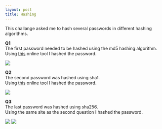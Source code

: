 ```yaml
---
layout: post
title: Hashing
---
```


<p class="message">
  This challange asked me to hash several passwords in different hashing algorithms.
</p>

**Q1**\
The first password needed to be hashed using the md5 hashing algorithm.\
Using [this](https://www.md5hashgenerator.com/) online tool I hashed the password.

<img src="https://raw.githubusercontent.com/lukej2680/lukej2680.github.io/master/_images/ncl_fall2020/password_cracking/hasing_q1_command.png">

**Q2**\
The second password was hashed using sha1.\
Using [this](https://passwordsgenerator.net/sha1-hash-generator/) online tool I hashed the password. 

<img src="https://raw.githubusercontent.com/lukej2680/lukej2680.github.io/master/_images/ncl_fall2020/password_cracking/hasing_q2_command.png">

**Q3**\
The last password was hashed using sha256.\
Using the same site as the second question I hashed the password.

<img src="https://raw.githubusercontent.com/lukej2680/lukej2680.github.io/master/_images/ncl_fall2020/password_cracking/hasing_q3_command.png">

<img src="https://raw.githubusercontent.com/lukej2680/lukej2680.github.io/master/_images/ncl_fall2020/password_cracking/hashing_proof.png">
